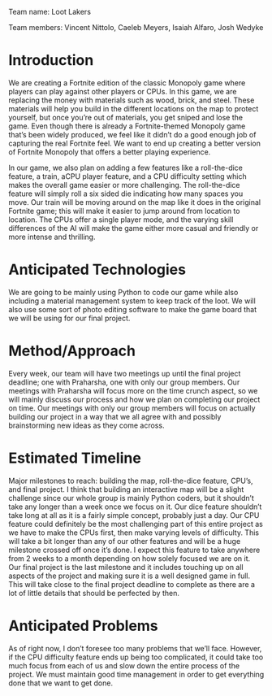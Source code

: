 Team name: Loot Lakers

Team members: Vincent Nittolo, Caeleb Meyers, Isaiah Alfaro, Josh Wedyke

# Introduction

We are creating a Fortnite edition of the classic Monopoly game where players can play against other players or CPUs. In this game, we are replacing the money with materials such as wood, brick, and steel. These materials will help you build in the different locations on the map to protect yourself, but once you’re out of materials, you get sniped and lose the game. Even though there is already a Fortnite-themed Monopoly game that’s been widely produced, we feel like it didn’t do a good enough job of capturing the real Fortnite feel. We want to end up creating a better version of Fortnite Monopoly that offers a better playing experience.

In our game, we also plan on adding a few features like a roll-the-dice feature, a train, aCPU player feature, and a CPU difficulty setting which makes the overall game easier or more challenging. The roll-the-dice feature will simply roll a six sided die indicating how many spaces you move. Our train will be moving around on the map like it does in the original Fortnite game; this will make it easier to jump around from location to location. The CPUs offer a single player mode, and the varying skill differences of the AI will make the game either more casual and friendly or more intense and thrilling.

# Anticipated Technologies

We are going to be mainly using Python to code our game while also including a material management system to keep track of the loot. We will also use some sort of photo editing software to make the game board that we will be using for our final project.

# Method/Approach

Every week, our team will have two meetings up until the final project deadline; one with Praharsha, one with only our group members. Our meetings with Praharsha will focus more on the time crunch aspect, so we will mainly discuss our process and how we plan on completing our project on time. Our meetings with only our group members will focus on actually building our project in a way that we all agree with and possibly brainstorming new ideas as they come across.

# Estimated Timeline

Major milestones to reach: building the map, roll-the-dice feature, CPU’s, and final project. I think that building an interactive map will be a slight challenge since our whole group is mainly Python coders, but it shouldn’t take any longer than a week once we focus on it. Our dice feature shouldn’t take long at all as it is a fairly simple concept, probably just a day. Our CPU feature could definitely be the most challenging part of this entire project as we have to make the CPUs first, then make varying levels of difficulty. This will take a bit longer than any of our other features and will be a huge milestone crossed off once it’s done. I expect this feature to take anywhere from 2 weeks to a month depending on how solely focused we are on it. Our final project is the last milestone and it includes touching up on all aspects of the project and making sure it is a well designed game in full. This will take close to the final project deadline to complete as there are a lot of little details that should be perfected by then.

# Anticipated Problems

As of right now, I don’t foresee too many problems that we’ll face. However, if the CPU difficulty feature ends up being too complicated, it could take too much focus from each of us and slow down the entire process of the project. We must maintain good time management in order to get everything done that we want to get done.
